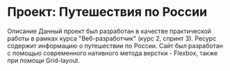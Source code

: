 # Проект: Путешествия по России
Описание
Данный проект был разработан в качестве практической работы в рамках курса "Веб-разработчик" (курс 2, спринт 3).
Ресурс содержит информацию о путешествии по России.
Сайт был разработан с помощью современного нативного метода верстки - Flexbox, также при помощи Grid-layout.

